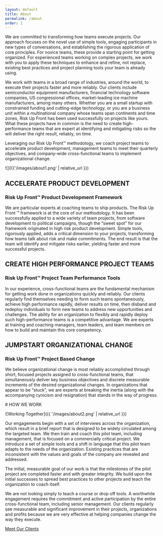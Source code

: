 ```yaml
---
layout: default
title: About
permalink: /about
order: 1
---
```

<div class=twocol markdown=1>
<div class=col1 markdown=1>
We are committed to transforming how teams execute projects. Our
approach focuses on the novel use of simple tools, engaging
participants in new types of conversations, and establishing the
rigorous application of core principles.  For novice teams, these
provide a starting point for getting organized.  For experienced
teams working on complex projects, we work with you to apply these
techniques to enhance and refine, not replace, existing best practices
and project planning tools your team is already using.

We work with teams in a broad range of industries, around the world,
to execute their projects faster and more reliably. Our clients
include semiconductor equipment manufacturers, financial technology
software companies, US congressional offices, market-leading ice
machine manufacturers, among many others.   Whether you are a small
startup with constrained funding and cutting-edge technology, or
you are a business unit within a multinational company whose teams
span continents and time zones, Risk Up Front has been used
successfully on projects like yours. What these projects have in
common is the need to create high-performance teams that are expert
at identifying and mitigating risks so the will deliver the right
result, reliably, on time.

Leveraging our Risk Up Front™  methodology, we coach project teams
to accelerate product development, management teams to meet their
quarterly objectives, and company-wide cross-functional teams to
implement organizational change.
</div>
<div markdown=1>
![]({{'/images/about1.png' | relative_url }})
</div>
</div>

<div class=blue>
<div class="onecol show-on-scroll" markdown=1>

## ACCELERATE PRODUCT DEVELOPMENT

### Risk Up Front™ Product Development Framework

We are particular experts at coaching teams to ship products. The
Risk Up Front ™  framework is at the core of our methodology.  It
has been successfully applied to a wide variety of team projects,
from software development to political campaigns, though the “sweet
spot” for our framework originated in high risk product development.
Simple tools, rigorously applied, adds a critical dimension to your
projects, transforming how teams talk about risk and make commitments.
The end result is that the team will identify and mitigate risks
earlier, yielding faster and more successful projects.

## CREATE HIGH PERFORMANCE PROJECT TEAMS

### Risk Up Front™ Project Team Performance Tools

In our experience, cross-functional teams are the fundamental
mechanism for getting work done in organizations quickly and reliably.
Our clients regularly find themselves needing to form such teams
spontaneously, achieve high performance rapidly, deliver results
on time, then disband and redeploy individuals to form new teams
to address new opportunities and challenges.  The ability for an
organization to flexibly and rapidly deploy such high-performance
teams is a competitive advantage. We are experts at training and
coaching managers, team leaders, and team members on how to build
and maintain this core competency.

## JUMPSTART ORGANIZATIONAL CHANGE

### Risk Up Front™ Project Based Change

We believe organizational change is most reliably accomplished
through short, focused projects assigned to cross-functional teams,
that simultaneously deliver key business objectives and discrete
measurable increments of the desired organizational changes. In
organizations that appear to be “stuck”, we are experts at breaking
the inertia (along with the accompanying cynicism and resignation)
that stands in the way of progress.

</div>
</div>

<div class="onecol-w" markdown=1>
# HOW WE WORK

![Working Together]({{ '/images/about2.png' | relative_url }})

Our engagements begin with a set of interviews across the organization,
which result in a brief report that is designed to be widely
circulated among the targeted team. We then train and coach this
pilot team, including management, that is focused on a commercially
critical project. We introduce a set of simple tools and a shift
in language that this pilot team adapts to the needs of the
organization. Existing practices that are inconsistent with the
values and goals of the company are revealed and addressed.

The initial, measurable goal of our work is that the milestones of
the pilot project are completed faster and with greater integrity.
We build upon the initial successes to spread best practices to
other projects and teach the organization to coach itself.

We are not looking simply to teach a course or drop off tools.  A
worthwhile engagement requires the commitment and active participation
by the entire cross-functional team, including senior management.
Our clients regularly see measurable and significant improvement
in their projects, organizations and profits because we are very
effective at helping companies change the way they execute.

<a class=button href="{{ '/clients' | relative_url }}">Meet Our Clients</a>
</div>
